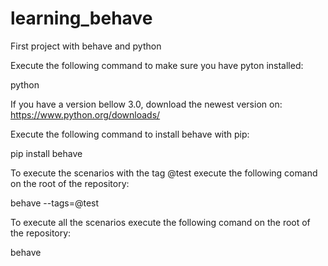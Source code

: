 # learning_behave
First project with behave and python

Execute the following command to make sure you have pyton installed:

python

If you have a version bellow 3.0, download the newest version on: 
https://www.python.org/downloads/

Execute the following command to install behave with pip:

pip install behave


To execute the scenarios with the tag @test execute the following comand on the root of the repository:

behave --tags=@test

To execute all the scenarios execute the following comand on the root of the repository:

behave